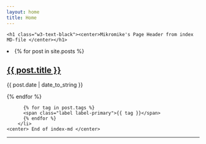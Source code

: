 ```yaml
---
layout: home
title: Home
---
```

<div style="margin-left:1px">

  <div class="w3-container w3-blue">

    <h1 class="w3-text-black"><center>Mikromike's Page Header from index MD-file </center></h1>
  <li>
    {% for post in site.posts %}
      <a href="{{ post.url }}"> <h2>{{ post.title }}</h2> </a>
        <p>{{ post.date | date_to_string }}</p>
    {% endfor %}


          {% for tag in post.tags %}
          <span class="label label-primary">{{ tag }}</span>
          {% endfor %}
        </li>
    <center> End of index-md </center>
<hr>   
</div>
